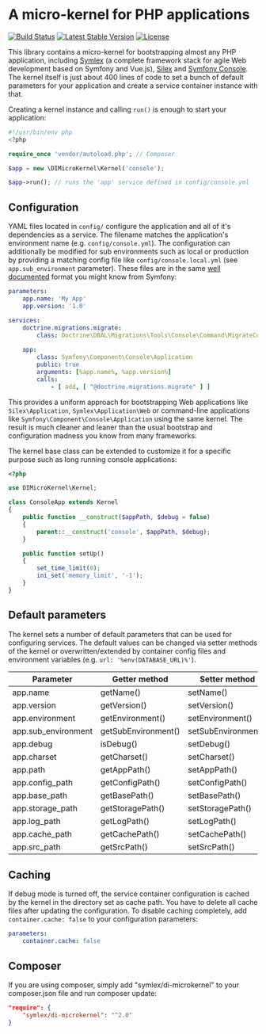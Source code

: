 A micro-kernel for PHP applications
===================================

[![Build Status](https://travis-ci.org/symlex/di-microkernel.png?branch=master)](https://travis-ci.org/symlex/di-microkernel)
[![Latest Stable Version](https://poser.pugx.org/symlex/di-microkernel/v/stable.svg)](https://packagist.org/packages/symlex/di-microkernel)
[![License](https://poser.pugx.org/symlex/di-microkernel/license.svg)](https://packagist.org/packages/symlex/di-microkernel)

This library contains a micro-kernel for bootstrapping almost any PHP application, including 
[Symlex](https://github.com/symlex/symlex) (a complete framework stack for agile Web development based on Symfony and Vue.js), 
[Silex](https://silex.symfony.com/) and [Symfony Console](https://symfony.com/doc/current/components/console.html). 
The kernel itself is just about 400 lines of code to set a bunch of default parameters for your application and create a 
service container instance with that.

Creating a kernel instance and calling `run()` is enough to start your application:

```php
#!/usr/bin/env php
<?php

require_once 'vendor/autoload.php'; // Composer

$app = new \DIMicroKernel\Kernel('console');

$app->run(); // runs the 'app' service defined in config/console.yml
```

Configuration
-------------

YAML files located in `config/` configure the application and all of it's dependencies as a service. The filename matches 
the application's environment name (e.g. `config/console.yml`). The configuration can additionally be modified 
for sub environments such as local or production by providing a matching config file like `config/console.local.yml`
(see `app.sub_environment` parameter). These files are in the same [well documented](https://symfony.com/doc/current/components/dependency_injection.html) format you might know from Symfony:

```yaml
parameters:
    app.name: 'My App'
    app.version: '1.0'

services:
    doctrine.migrations.migrate:
        class: Doctrine\DBAL\Migrations\Tools\Console\Command\MigrateCommand
        
    app:
        class: Symfony\Component\Console\Application
        public: true
        arguments: [%app.name%, %app.version%]
        calls:
            - [ add, [ "@doctrine.migrations.migrate" ] ]
```

This provides a uniform approach for bootstrapping Web applications like `Silex\Application`,
`Symlex\Application\Web` or command-line applications like `Symfony\Component\Console\Application` using the same kernel. 
The result is much cleaner and leaner than the usual bootstrap and configuration madness you know from many frameworks.

The kernel base class can be extended to customize it for a specific purpose such as long running console applications:

```php
<?php

use DIMicroKernel\Kernel;

class ConsoleApp extends Kernel
{
    public function __construct($appPath, $debug = false)
    {
        parent::__construct('console', $appPath, $debug);
    }

    public function setUp()
    {
        set_time_limit(0);
        ini_set('memory_limit', '-1');
    }
}
```

Default parameters
------------------

The kernel sets a number of default parameters that can be used for configuring services. The default values can be 
changed via setter methods of the kernel or overwritten/extended by container config files 
and environment variables (e.g. `url: '%env(DATABASE_URL)%'`).

Parameter           | Getter method         | Setter method         | Default value            
--------------------|-----------------------|-----------------------|------------------
app.name            | getName()             | setName()             | 'Kernel'
app.version         | getVersion()          | setVersion()          | '1.0'
app.environment     | getEnvironment()      | setEnvironment()      | 'app'
app.sub_environment | getSubEnvironment()   | setSubEnvironment()   | 'local'
app.debug           | isDebug()             | setDebug()            | false
app.charset         | getCharset()          | setCharset()          | 'UTF-8'
app.path            | getAppPath()          | setAppPath()          | './'
app.config_path     | getConfigPath()       | setConfigPath()       | './config'
app.base_path       | getBasePath()         | setBasePath()         | '../'
app.storage_path    | getStoragePath()      | setStoragePath()      | '../storage'
app.log_path        | getLogPath()          | setLogPath()          | '../storage/log'
app.cache_path      | getCachePath()        | setCachePath()        | '../storage/cache'
app.src_path        | getSrcPath()          | setSrcPath()          | '../src'

Caching
-------

If debug mode is turned off, the service container configuration is cached by the kernel in the directory set as cache path. You have to delete all cache files after updating the configuration. To disable caching completely, add `container.cache: false` to your configuration parameters: 

```yaml
parameters:
    container.cache: false
```

Composer
--------

If you are using composer, simply add "symlex/di-microkernel" to your composer.json file and run composer update:

```json
"require": {
    "symlex/di-microkernel": "^2.0"
}
```
